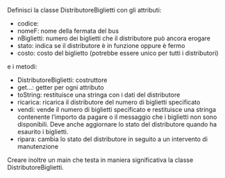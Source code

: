 Definisci la classe DistributoreBiglietti con gli attributi:
- codice:
- nomeF: nome della fermata del bus
- nBiglietti: numero dei biglietti che il distributore può ancora erogare
- stato: indica se il distributore è in funzione oppure è fermo
- costo: costo del biglietto (potrebbe essere unico per tutti i distributori)

e i metodi: 
- DistributoreBiglietti: costruttore
- get...: getter per ogni attributo
- toString: restituisce una stringa con i dati del distributore
- ricarica: ricarica il distributore del numero di biglietti specificato
- vendi: vende il numero di biglietti specificato e restituisce una stringa contenente l’importo da pagare o il messaggio che i biglietti non sono disponibili. Deve anche aggiornare lo stato del distributore quando ha esaurito i biglietti.
- ripara: cambia lo stato del distributore in seguito a un intervento di manutenzione

Creare inoltre un main che testa in maniera significativa la classe DistributoreBiglietti.
